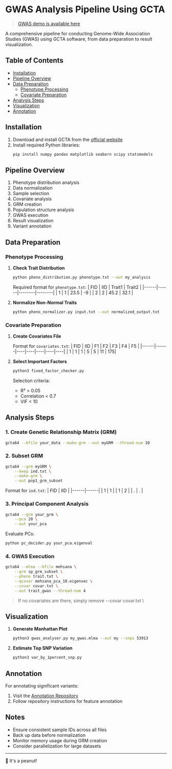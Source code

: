 # GWAS Analysis Pipeline Using GCTA

>[GWAS demo is available here](https://github.com/kkokay07/GenomicClass_on_Cloud/blob/master/GWAS/NGS_2_GWAS_beginner_guide.ipynb)

A comprehensive pipeline for conducting Genome-Wide Association Studies (GWAS) using GCTA software, from data preparation to result visualization.

## Table of Contents
- [Installation](#installation)
- [Pipeline Overview](#pipeline-overview)
- [Data Preparation](#data-preparation)
  - [Phenotype Processing](#phenotype-processing)
  - [Covariate Preparation](#covariate-preparation)
- [Analysis Steps](#analysis-steps)
- [Visualization](#visualization)
- [Annotation](#annotation)

## Installation

1. Download and install GCTA from the [official website](https://yanglab.westlake.edu.cn/software/gcta/#Download)
2. Install required Python libraries:
   ```bash
   pip install numpy pandas matplotlib seaborn scipy statsmodels
   ```

## Pipeline Overview

1. Phenotype distribution analysis
2. Data normalization
3. Sample selection
4. Covariate analysis
5. GRM creation
6. Population structure analysis
7. GWAS execution
8. Result visualization
9. Variant annotation

## Data Preparation

### Phenotype Processing

1. **Check Trait Distribution**
   ```bash
   python pheno_distribution.py phenotype.txt --out my_analysis
   ```

   Required format for `phenotype.txt`:
   | FID  | IID  | Trait1 | Trait2 |
   |------|------|--------|--------|
   | 1    | 1    | 23.5   | -9     |
   | 2    | 2    | 45.2   | 32.1   |

2. **Normalize Non-Normal Traits**
   ```bash
   python pheno_normalizer.py input.txt --out normalized_output.txt
   ```

### Covariate Preparation

1. **Create Covariates File**
   
   Format for `covariates.txt`:
   | FID  | IID  | F1 | F2 | F3 | F4 | F5 |
   |------|------|----|----|----|----|----|
   | 1    | 1    | 1  | 5  | 5  | 11 | 175|

2. **Select Important Factors**
   ```bash
   python3 fixed_factor_checker.py
   ```

   Selection criteria:
   - R² > 0.05
   - Correlation < 0.7
   - VIF < 10

## Analysis Steps

### 1. Create Genetic Relationship Matrix (GRM)
```bash
gcta64 --bfile your_data --make-grm --out myGRM --thread-num 10
```

### 2. Subset GRM
```bash
gcta64 --grm myGRM \
    --keep ind.txt \
    --make-grm \
    --out pop1_grm_subset
```
   Format for `ind.txt`:
   | FID  | IID  |
   |------|------|
   | 1    | 1    |
   | 1    | 2    |
   | .    | .    |
   
### 3. Principal Component Analysis
```bash
gcta64 --grm your_grm \
    --pca 20 \
    --out your_pca
```

Evaluate PCs:
```bash
python pc_decider.py your_pca.eigenval
```

### 4. GWAS Execution
```bash
gcta64 --mlma --bfile mehsana \
    --grm sp_grm_subset \
    --pheno trait.txt \
    --qcovar mehsana_pca_10.eigenvec \
    --covar covar.txt \
    --out trait_gwas --thread-num 4
```
> If no covariates are there, simply remove --covar covar.txt \

## Visualization

1. **Generate Manhattan Plot**
   ```bash
   python3 gwas_analyser.py my_gwas.mlma --out my --snps 53913
   ```

2. **Estimate Top SNP Variation**
   ```bash
   python3 var_by_1percent_snp.py
   ```

## Annotation

For annotating significant variants:

1. Visit the [Annotation Repository](https://github.com/kkokay07/pq-genetics/tree/main/Annotation_of_features)
2. Follow repository instructions for feature annotation

## Notes

- Ensure consistent sample IDs across all files
- Back up data before normalization
- Monitor memory usage during GRM creation
- Consider parallelization for large datasets

---

🥜 It's a peanut!

